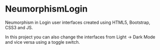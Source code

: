 # NeumorphismLogin
Neumorphism in Login user interfaces created using HTML5, Bootstrap, CSS3 and JS.

In this project you can also change the interfaces from Light -> Dark Mode and vice versa using a toggle switch.
